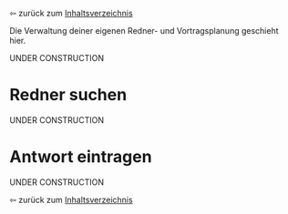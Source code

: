 ⇦ zurück zum [Inhaltsverzeichnis](README.md)

Die Verwaltung deiner eigenen Redner- und Vortragsplanung geschieht hier. 

UNDER CONSTRUCTION


# Redner suchen #
UNDER CONSTRUCTION

# Antwort eintragen #
UNDER CONSTRUCTION

⇦ zurück zum [Inhaltsverzeichnis](README.md)